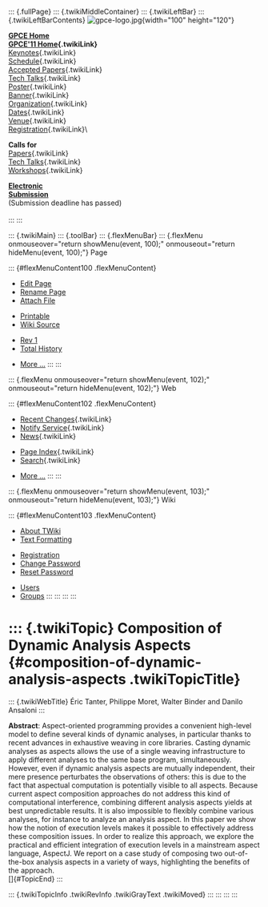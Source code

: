 ::: {.fullPage}
::: {.twikiMiddleContainer}
::: {.twikiLeftBar}
::: {.twikiLeftBarContents}
![gpce-logo.jpg](../pub/GPCE11/WebLeftBar/gpce-logo.jpg){width="100"
height="120"}

**[GPCE Home](http://program-transformation.org/Gpce)**\
**[GPCE\'11 Home](WebHome){.twikiLink}**\
[Keynotes](KeynoteSpeakers){.twikiLink}\
[Schedule](ConferenceProgram){.twikiLink}\
[Accepted Papers](AcceptedPapers){.twikiLink}\
[Tech Talks](TechTalks){.twikiLink}\
[Poster](Poster){.twikiLink}\
[Banner](Banner){.twikiLink}\
[Organization](ConferenceOrganization){.twikiLink}\
[Dates](ImportantDates){.twikiLink}\
[Venue](ConferenceVenue){.twikiLink}\
[Registration](ConferenceRegistration){.twikiLink}\

**Calls for**\
[Papers](CallForPapers){.twikiLink}\
[Tech Talks](CallForTechTalks){.twikiLink}\
[Workshops](Workshops){.twikiLink}

**[Electronic\
Submission](http://www.easychair.org/conferences/?conf=gpce11)**\
(Submission deadline has passed)\
\
:::
:::

::: {.twikiMain}
::: {.toolBar}
::: {.flexMenuBar}
::: {.flexMenu onmouseover="return showMenu(event, 100);" onmouseout="return hideMenu(event, 100);"}
Page

::: {#flexMenuContent100 .flexMenuContent}
-   [Edit
    Page](http://www.program-transformation.org/edit/GPCE11/CompositionOfDynamicAnalysisAspects?t=1536828816)
-   [Rename
    Page](http://www.program-transformation.org/rename/GPCE11/CompositionOfDynamicAnalysisAspects)
-   [Attach
    File](http://www.program-transformation.org/attach/GPCE11/CompositionOfDynamicAnalysisAspects)

<!-- -->

-   [Printable](http://www.program-transformation.org/view/GPCE11/CompositionOfDynamicAnalysisAspects?skin=print.pattern)
-   [Wiki
    Source](http://www.program-transformation.org/view/GPCE11/CompositionOfDynamicAnalysisAspects?skin=text&raw=on&contenttype=text/plain)

<!-- -->

-   [Rev
    1](http://www.program-transformation.org/view/GPCE11/CompositionOfDynamicAnalysisAspects?rev=1.1)
-   [Total
    History](http://www.program-transformation.org/rdiff/GPCE11/CompositionOfDynamicAnalysisAspects)

<!-- -->

-   [More
    \...](http://www.program-transformation.org/oops/GPCE11/CompositionOfDynamicAnalysisAspects?template=oopsmore&param1=1.1&param2=1.1)
:::
:::

::: {.flexMenu onmouseover="return showMenu(event, 102);" onmouseout="return hideMenu(event, 102);"}
Web

::: {#flexMenuContent102 .flexMenuContent}
-   [Recent Changes](WebChanges){.twikiLink}
-   [Notify Service](WebNotify){.twikiLink}
-   [News](WebNews){.twikiLink}

<!-- -->

-   [Page Index](WebIndex){.twikiLink}
-   [Search](WebSearch){.twikiLink}

<!-- -->

-   [More
    \...](http://www.program-transformation.org/oops/GPCE11/CompositionOfDynamicAnalysisAspects?template=oopsmore&param1=1.1&param2=1.1)
:::
:::

::: {.flexMenu onmouseover="return showMenu(event, 103);" onmouseout="return hideMenu(event, 103);"}
Wiki

::: {#flexMenuContent103 .flexMenuContent}
-   [About
    TWiki](http://www.program-transformation.org/view/TWiki/WebHome)
-   [Text
    Formatting](http://www.program-transformation.org/view/TWiki/TextFormattingRules)

<!-- -->

-   [Registration](http://www.program-transformation.org/view/TWiki/TWikiRegistration)
-   [Change
    Password](http://www.program-transformation.org/view/TWiki/ChangePassword)
-   [Reset
    Password](http://www.program-transformation.org/view/TWiki/ResetPassword)

<!-- -->

-   [Users](http://www.program-transformation.org/view/Main/TWikiUsers)
-   [Groups](http://www.program-transformation.org/view/Main/TWikiGroups)
:::
:::
:::
:::

::: {.twikiTopic}
Composition of Dynamic Analysis Aspects {#composition-of-dynamic-analysis-aspects .twikiTopicTitle}
=======================================

::: {.twikiWebTitle}
Éric Tanter, Philippe Moret, Walter Binder and Danilo Ansaloni
:::

**Abstract**: Aspect-oriented programming provides a convenient
high-level model to define several kinds of dynamic analyses, in
particular thanks to recent advances in exhaustive weaving in core
libraries. Casting dynamic analyses as aspects allows the use of a
single weaving infrastructure to apply different analyses to the same
base program, simultaneously. However, even if dynamic analysis aspects
are mutually independent, their mere presence perturbates the
observations of others: this is due to the fact that aspectual
computation is potentially visible to all aspects. Because current
aspect composition approaches do not address this kind of computational
interference, combining different analysis aspects yields at best
unpredictable results. It is also impossible to flexibly combine various
analyses, for instance to analyze an analysis aspect. In this paper we
show how the notion of execution levels makes it possible to effectively
address these composition issues. In order to realize this approach, we
explore the practical and efficient integration of execution levels in a
mainstream aspect language, AspectJ. We report on a case study of
composing two out-of-the-box analysis aspects in a variety of ways,
highlighting the benefits of the approach.\
[]{#TopicEnd}
:::

::: {.twikiTopicInfo .twikiRevInfo .twikiGrayText .twikiMoved}
:::
:::
:::
:::

